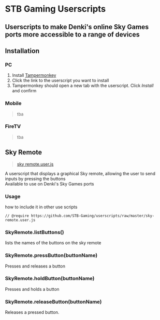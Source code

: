 # STB Gaming Userscripts
Userscripts to make Denki's online Sky Games ports more accessible to a range of devices
---

## Installation

### PC
1. Install [Tampermonkey](https://www.tampermonkey.net/)
2. Click the link to the userscript you want to install
3. Tampermonkey should open a new tab with the userscript. Click _Install_ and confirm
### Mobile
> tba
### FireTV
> tba

## Sky Remote
> [sky remote.user.js](https://github.com/STB-Gaming/userscripts/raw/master/sky-remote.user.js)

A userscript that displays a graphical Sky remote, allowing the user to send inputs by pressing the buttons  
Available to use on Denki's Sky Games ports

### Usage
how to include it in other use scripts
```
// @require https://github.com/STB-Gaming/userscripts/raw/master/sky-remote.user.js
```

### SkyRemote.listButtons()
lists the names of the buttons on the sky remote

### SkyRemote.pressButton(buttonName)
Presses and releases a button

### SkyRemote.holdButton(buttonName)
Presses and holds a button

### SkyRemote.releaseButton(buttonName)
Releases a pressed button.
